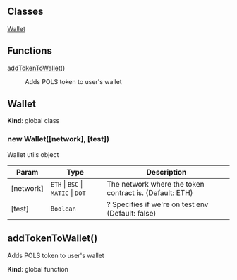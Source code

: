 ## Classes

<dl>
<dt><a href="#Wallet">Wallet</a></dt>
<dd></dd>
</dl>

## Functions

<dl>
<dt><a href="#addTokenToWallet">addTokenToWallet()</a></dt>
<dd><p>Adds POLS token to user&#39;s wallet</p>
</dd>
</dl>

<a name="Wallet"></a>

## Wallet
**Kind**: global class  
<a name="new_Wallet_new"></a>

### new Wallet([network], [test])
Wallet utils object


| Param | Type | Description |
| --- | --- | --- |
| [network] | <code>ETH</code> \| <code>BSC</code> \| <code>MATIC</code> \| <code>DOT</code> | The network where the token contract is. (Default: ETH) |
| [test] | <code>Boolean</code> | ? Specifies if we're on test env (Default: false) |

<a name="addTokenToWallet"></a>

## addTokenToWallet()
Adds POLS token to user's wallet

**Kind**: global function  
